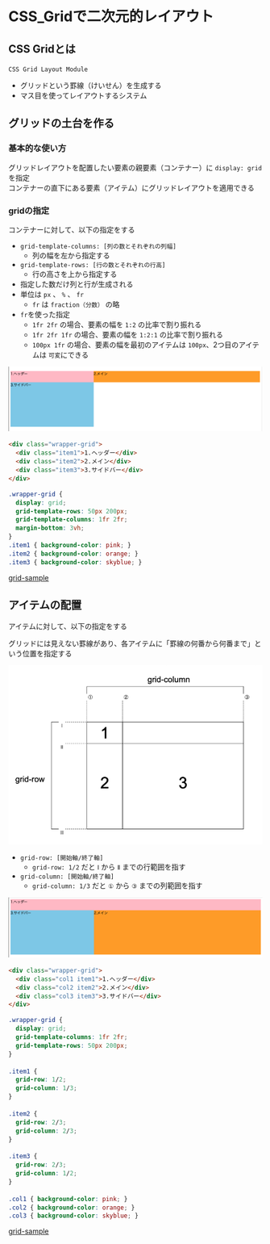 # CSS_Gridで二次元的レイアウト

## CSS Gridとは

`CSS Grid Layout Module`

- グリッドという罫線（けいせん）を生成する
- マス目を使ってレイアウトするシステム

## グリッドの土台を作る

### 基本的な使い方

グリッドレイアウトを配置したい要素の親要素（コンテナー）に `display: grid` を指定  
コンテナーの直下にある要素（アイテム）にグリッドレイアウトを適用できる

### gridの指定

コンテナーに対して、以下の指定をする

- `grid-template-columns: [列の数とそれぞれの列幅]`
  - 列の幅を左から指定する
- `grid-template-rows: [行の数とそれぞれの行高]`
  - 行の高さを上から指定する
- 指定した数だけ列と行が生成される
- 単位は `px` 、 `%` 、 `fr`
  - `fr` は `fraction（分数）` の略
- `fr`を使った指定
  - `1fr 2fr` の場合、要素の幅を `1:2` の比率で割り振れる
  - `1fr 2fr 1fr` の場合、要素の幅を `1:2:1` の比率で割り振れる
  - `100px 1fr` の場合、要素の幅を最初のアイテムは `100px`、2つ目のアイテムは `可変`にできる

![grid-template](./img/grid-template.png)

```html
<div class="wrapper-grid">
  <div class="item1">1.ヘッダー</div>
  <div class="item2">2.メイン</div>
  <div class="item3">3.サイドバー</div>
</div>
```

```css
.wrapper-grid {
  display: grid;
  grid-template-rows: 50px 200px;
  grid-template-columns: 1fr 2fr;
  margin-bottom: 3vh;
}
.item1 { background-color: pink; }
.item2 { background-color: orange; }
.item3 { background-color: skyblue; }
```

[grid-sample](https://codepen.io/camomile_cafe/pen/KKgEyKN)

## アイテムの配置

アイテムに対して、以下の指定をする

グリッドには見えない罫線があり、各アイテムに「罫線の何番から何番まで」という位置を指定する

![grid-keisen](./img/grid-keisen.png)

- `grid-row: [開始軸/終了軸]`
  - `grid-row: 1/2` だと `Ⅰ` から `Ⅱ` までの行範囲を指す
- `grid-column: [開始軸/終了軸]`
  - `grid-column: 1/3` だと `①` から `③` までの列範囲を指す

![grid-item](./img/grid-item.png)

```html
<div class="wrapper-grid">
  <div class="col1 item1">1.ヘッダー</div>
  <div class="col2 item2">2.メイン</div>
  <div class="col3 item3">3.サイドバー</div>
</div>
```

```css
.wrapper-grid {
  display: grid;
  grid-template-columns: 1fr 2fr;
  grid-template-rows: 50px 200px;
}

.item1 {
  grid-row: 1/2;
  grid-column: 1/3;
}

.item2 {
  grid-row: 2/3;
  grid-column: 2/3;
}

.item3 {
  grid-row: 2/3;
  grid-column: 1/2;
}

.col1 { background-color: pink; }
.col2 { background-color: orange; }
.col3 { background-color: skyblue; }
```

[grid-sample](https://codepen.io/camomile_cafe/pen/KKgEyKN)
